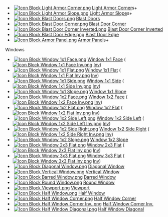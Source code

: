 *    [![Icon Block Light Armor Corner.png](https://spaceengineers.wiki.gg/images/thumb/6/6f/Icon_Block_Light_Armor_Corner.png/21px-Icon_Block_Light_Armor_Corner.png?33d695)](https://spaceengineers.wiki.gg/wiki/Light_Armor_Corner "Light Armor Corner") [Light Armor Corner](https://spaceengineers.wiki.gg/wiki/Light_Armor_Corner "Light Armor Corner")s+
*    [![Icon Block Light Armor Slope.png](https://spaceengineers.wiki.gg/images/thumb/e/ec/Icon_Block_Light_Armor_Slope.png/21px-Icon_Block_Light_Armor_Slope.png?b6bfa1)](https://spaceengineers.wiki.gg/wiki/Light_Armor_Slope "Light Armor Slope") [Light Armor Slope](https://spaceengineers.wiki.gg/wiki/Light_Armor_Slope "Light Armor Slope")s+
*    [![Icon Block Blast Doors.png](https://spaceengineers.wiki.gg/images/thumb/6/6b/Icon_Block_Blast_Doors.png/21px-Icon_Block_Blast_Doors.png?9e5100)](https://spaceengineers.wiki.gg/wiki/Blast_Doors "Blast Doors") [Blast Doors](https://spaceengineers.wiki.gg/wiki/Blast_Doors "Blast Doors")
*    [![Icon Block Blast Door Corner.png](https://spaceengineers.wiki.gg/images/thumb/5/5f/Icon_Block_Blast_Door_Corner.png/21px-Icon_Block_Blast_Door_Corner.png?d1dd25)](https://spaceengineers.wiki.gg/wiki/Blast_Door_Corner "Blast Door Corner") [Blast Door Corner](https://spaceengineers.wiki.gg/wiki/Blast_Door_Corner "Blast Door Corner")
*    [![Icon Block Blast Door Corner Inverted.png](https://spaceengineers.wiki.gg/images/thumb/6/6f/Icon_Block_Blast_Door_Corner_Inverted.png/21px-Icon_Block_Blast_Door_Corner_Inverted.png?8e9aad)](https://spaceengineers.wiki.gg/wiki/Blast_Door_Corner_Inverted "Blast Door Corner Inverted") [Blast Door Corner Inverted](https://spaceengineers.wiki.gg/wiki/Blast_Door_Corner_Inverted "Blast Door Corner Inverted")
*    [![Icon Block Blast Door Edge.png](https://spaceengineers.wiki.gg/images/thumb/9/95/Icon_Block_Blast_Door_Edge.png/21px-Icon_Block_Blast_Door_Edge.png?4169b5)](https://spaceengineers.wiki.gg/wiki/Blast_Door_Edge "Blast Door Edge") [Blast Door Edge](https://spaceengineers.wiki.gg/wiki/Blast_Door_Edge "Blast Door Edge")
*    [![Icon Block Armor Panel.png](https://spaceengineers.wiki.gg/images/thumb/2/2b/Icon_Block_Armor_Panel.png/21px-Icon_Block_Armor_Panel.png?ecdcb5)](https://spaceengineers.wiki.gg/wiki/Armor_Panel "Armor Panel") [Armor Panel](https://spaceengineers.wiki.gg/wiki/Armor_Panel "Armor Panel")s+

Windows

*    [![Icon Block Window 1x1 Face.png](https://spaceengineers.wiki.gg/images/thumb/d/d2/Icon_Block_Window_1x1_Face.png/21px-Icon_Block_Window_1x1_Face.png?c80971)](https://spaceengineers.wiki.gg/wiki/Window_1x1_Face "Window 1x1 Face") [Window 1x1 Face](https://spaceengineers.wiki.gg/wiki/Window_1x1_Face "Window 1x1 Face") ( [![Icon Block Window 1x1 Face Inv.png](https://spaceengineers.wiki.gg/images/thumb/6/6b/Icon_Block_Window_1x1_Face_Inv.png/21px-Icon_Block_Window_1x1_Face_Inv.png?54ea17)](https://spaceengineers.wiki.gg/wiki/Window_1x1_Face_Inv "Window 1x1 Face Inv") [Inv](https://spaceengineers.wiki.gg/wiki/Window_1x1_Face_Inv "Window 1x1 Face Inv"))
*    [![Icon Block Window 1x1 Flat.png](https://spaceengineers.wiki.gg/images/thumb/0/06/Icon_Block_Window_1x1_Flat.png/21px-Icon_Block_Window_1x1_Flat.png?e54857)](https://spaceengineers.wiki.gg/wiki/Window_1x1_Flat "Window 1x1 Flat") [Window 1x1 Flat](https://spaceengineers.wiki.gg/wiki/Window_1x1_Flat "Window 1x1 Flat") ( [![Icon Block Window 1x1 Flat Inv.png](https://spaceengineers.wiki.gg/images/thumb/d/d3/Icon_Block_Window_1x1_Flat_Inv.png/21px-Icon_Block_Window_1x1_Flat_Inv.png?1bd766)](https://spaceengineers.wiki.gg/wiki/Window_1x1_Flat_Inv "Window 1x1 Flat Inv") [Inv](https://spaceengineers.wiki.gg/wiki/Window_1x1_Flat_Inv "Window 1x1 Flat Inv"))
*    [![Icon Block Window 1x1 Side.png](https://spaceengineers.wiki.gg/images/thumb/6/6e/Icon_Block_Window_1x1_Side.png/21px-Icon_Block_Window_1x1_Side.png?33fa82)](https://spaceengineers.wiki.gg/wiki/Window_1x1_Side "Window 1x1 Side") [Window 1x1 Side](https://spaceengineers.wiki.gg/wiki/Window_1x1_Side "Window 1x1 Side") ( [![Icon Block Window 1x1 Side Inv.png](https://spaceengineers.wiki.gg/images/thumb/1/1f/Icon_Block_Window_1x1_Side_Inv.png/21px-Icon_Block_Window_1x1_Side_Inv.png?6d66d5)](https://spaceengineers.wiki.gg/wiki/Window_1x1_Side_Inv "Window 1x1 Side Inv") [Inv](https://spaceengineers.wiki.gg/wiki/Window_1x1_Side_Inv "Window 1x1 Side Inv"))
*    [![Icon Block Window 1x1 Slope.png](https://spaceengineers.wiki.gg/images/thumb/9/9c/Icon_Block_Window_1x1_Slope.png/21px-Icon_Block_Window_1x1_Slope.png?e6991c)](https://spaceengineers.wiki.gg/wiki/Window_1x1_Slope "Window 1x1 Slope") [Window 1x1 Slope](https://spaceengineers.wiki.gg/wiki/Window_1x1_Slope "Window 1x1 Slope")
*    [![Icon Block Window 1x2 Face.png](https://spaceengineers.wiki.gg/images/thumb/7/71/Icon_Block_Window_1x2_Face.png/21px-Icon_Block_Window_1x2_Face.png?c702db)](https://spaceengineers.wiki.gg/wiki/Window_1x2_Face "Window 1x2 Face") [Window 1x2 Face](https://spaceengineers.wiki.gg/wiki/Window_1x2_Face "Window 1x2 Face") ( [![Icon Block Window 1x2 Face Inv.png](https://spaceengineers.wiki.gg/images/thumb/4/43/Icon_Block_Window_1x2_Face_Inv.png/21px-Icon_Block_Window_1x2_Face_Inv.png?b71423)](https://spaceengineers.wiki.gg/wiki/Window_1x2_Face_Inv "Window 1x2 Face Inv") [Inv](https://spaceengineers.wiki.gg/wiki/Window_1x2_Face_Inv "Window 1x2 Face Inv"))
*    [![Icon Block Window 1x2 Flat.png](https://spaceengineers.wiki.gg/images/thumb/0/09/Icon_Block_Window_1x2_Flat.png/21px-Icon_Block_Window_1x2_Flat.png?c3727f)](https://spaceengineers.wiki.gg/wiki/Window_1x2_Flat "Window 1x2 Flat") [Window 1x2 Flat](https://spaceengineers.wiki.gg/wiki/Window_1x2_Flat "Window 1x2 Flat") ( [![Icon Block Window 1x2 Flat Inv.png](https://spaceengineers.wiki.gg/images/thumb/0/07/Icon_Block_Window_1x2_Flat_Inv.png/21px-Icon_Block_Window_1x2_Flat_Inv.png?6530ec)](https://spaceengineers.wiki.gg/wiki/Window_1x2_Flat_Inv "Window 1x2 Flat Inv") [Inv](https://spaceengineers.wiki.gg/wiki/Window_1x2_Flat_Inv "Window 1x2 Flat Inv"))
*    [![Icon Block Window 1x2 Side Left.png](https://spaceengineers.wiki.gg/images/thumb/e/eb/Icon_Block_Window_1x2_Side_Left.png/21px-Icon_Block_Window_1x2_Side_Left.png?e06568)](https://spaceengineers.wiki.gg/wiki/Window_1x2_Side_Left "Window 1x2 Side Left") [Window 1x2 Side Left](https://spaceengineers.wiki.gg/wiki/Window_1x2_Side_Left "Window 1x2 Side Left") ( [![Icon Block Window 1x2 Side Left Inv.png](https://spaceengineers.wiki.gg/images/thumb/5/53/Icon_Block_Window_1x2_Side_Left_Inv.png/21px-Icon_Block_Window_1x2_Side_Left_Inv.png?bc73ef)](https://spaceengineers.wiki.gg/wiki/Window_1x2_Side_Left_Inv "Window 1x2 Side Left Inv") [Inv](https://spaceengineers.wiki.gg/wiki/Window_1x2_Side_Left_Inv "Window 1x2 Side Left Inv"))
*    [![Icon Block Window 1x2 Side Right.png](https://spaceengineers.wiki.gg/images/thumb/a/aa/Icon_Block_Window_1x2_Side_Right.png/21px-Icon_Block_Window_1x2_Side_Right.png?216fa4)](https://spaceengineers.wiki.gg/wiki/Window_1x2_Side_Right "Window 1x2 Side Right") [Window 1x2 Side Right](https://spaceengineers.wiki.gg/wiki/Window_1x2_Side_Right "Window 1x2 Side Right") ( [![Icon Block Window 1x2 Side Right Inv.png](https://spaceengineers.wiki.gg/images/thumb/2/2d/Icon_Block_Window_1x2_Side_Right_Inv.png/21px-Icon_Block_Window_1x2_Side_Right_Inv.png?80046b)](https://spaceengineers.wiki.gg/wiki/Window_1x2_Side_Right_Inv "Window 1x2 Side Right Inv") [Inv](https://spaceengineers.wiki.gg/wiki/Window_1x2_Side_Right_Inv "Window 1x2 Side Right Inv"))
*    [![Icon Block Window 1x2 Slope.png](https://spaceengineers.wiki.gg/images/thumb/b/b0/Icon_Block_Window_1x2_Slope.png/21px-Icon_Block_Window_1x2_Slope.png?99e32c)](https://spaceengineers.wiki.gg/wiki/Window_1x2_Slope "Window 1x2 Slope") [Window 1x2 Slope](https://spaceengineers.wiki.gg/wiki/Window_1x2_Slope "Window 1x2 Slope")
*    [![Icon Block Window 2x3 Flat.png](https://spaceengineers.wiki.gg/images/thumb/b/bc/Icon_Block_Window_2x3_Flat.png/21px-Icon_Block_Window_2x3_Flat.png?4eede5)](https://spaceengineers.wiki.gg/wiki/Window_2x3_Flat "Window 2x3 Flat") [Window 2x3 Flat](https://spaceengineers.wiki.gg/wiki/Window_2x3_Flat "Window 2x3 Flat") ( [![Icon Block Window 2x3 Flat Inv.png](https://spaceengineers.wiki.gg/images/thumb/d/d1/Icon_Block_Window_2x3_Flat_Inv.png/21px-Icon_Block_Window_2x3_Flat_Inv.png?f8c20a)](https://spaceengineers.wiki.gg/wiki/Window_2x3_Flat_Inv "Window 2x3 Flat Inv") [Inv](https://spaceengineers.wiki.gg/wiki/Window_2x3_Flat_Inv "Window 2x3 Flat Inv"))
*    [![Icon Block Window 3x3 Flat.png](https://spaceengineers.wiki.gg/images/thumb/f/f6/Icon_Block_Window_3x3_Flat.png/21px-Icon_Block_Window_3x3_Flat.png?b1ec8d)](https://spaceengineers.wiki.gg/wiki/Window_3x3_Flat "Window 3x3 Flat") [Window 3x3 Flat](https://spaceengineers.wiki.gg/wiki/Window_3x3_Flat "Window 3x3 Flat") ( [![Icon Block Window 3x3 Flat Inv.png](https://spaceengineers.wiki.gg/images/thumb/c/cf/Icon_Block_Window_3x3_Flat_Inv.png/21px-Icon_Block_Window_3x3_Flat_Inv.png?ae5455)](https://spaceengineers.wiki.gg/wiki/Window_3x3_Flat_Inv "Window 3x3 Flat Inv") [Inv](https://spaceengineers.wiki.gg/wiki/Window_3x3_Flat_Inv "Window 3x3 Flat Inv"))
*    [![Icon Block Diagonal Window.png](https://spaceengineers.wiki.gg/images/thumb/7/7e/Icon_Block_Diagonal_Window.png/21px-Icon_Block_Diagonal_Window.png?628aeb)](https://spaceengineers.wiki.gg/wiki/Diagonal_Window "Diagonal Window") [Diagonal Window](https://spaceengineers.wiki.gg/wiki/Diagonal_Window "Diagonal Window")
*    [![Icon Block Vertical Window.png](https://spaceengineers.wiki.gg/images/thumb/3/30/Icon_Block_Vertical_Window.png/21px-Icon_Block_Vertical_Window.png?2c1689)](https://spaceengineers.wiki.gg/wiki/Vertical_Window "Vertical Window") [Vertical Window](https://spaceengineers.wiki.gg/wiki/Vertical_Window "Vertical Window")
*    [![Icon Block Barred Window.png](https://spaceengineers.wiki.gg/images/thumb/d/dd/Icon_Block_Barred_Window.png/21px-Icon_Block_Barred_Window.png?d95aae)](https://spaceengineers.wiki.gg/wiki/Barred_Window "Barred Window") [Barred Window](https://spaceengineers.wiki.gg/wiki/Barred_Window "Barred Window")
*    [![Icon Block Round Window.png](https://spaceengineers.wiki.gg/images/thumb/3/31/Icon_Block_Round_Window.png/21px-Icon_Block_Round_Window.png?8a853d)](https://spaceengineers.wiki.gg/wiki/Round_Window "Round Window") [Round Window](https://spaceengineers.wiki.gg/wiki/Round_Window "Round Window")
*    [![Icon Block Viewport.png](https://spaceengineers.wiki.gg/images/thumb/5/54/Icon_Block_Viewport.png/21px-Icon_Block_Viewport.png?6cebc7)](https://spaceengineers.wiki.gg/wiki/Viewport "Viewport") [Viewport](https://spaceengineers.wiki.gg/wiki/Viewport "Viewport")
*    [![Icon Block Half Window.png](https://spaceengineers.wiki.gg/images/thumb/0/0d/Icon_Block_Half_Window.png/21px-Icon_Block_Half_Window.png?d9ad0c)](https://spaceengineers.wiki.gg/wiki/Half_Window "Half Window") [Half Window](https://spaceengineers.wiki.gg/wiki/Half_Window "Half Window")
*    [![Icon Block Half Window Corner.png](https://spaceengineers.wiki.gg/images/thumb/d/d9/Icon_Block_Half_Window_Corner.png/21px-Icon_Block_Half_Window_Corner.png?e1bed1)](https://spaceengineers.wiki.gg/wiki/Half_Window_Corner "Half Window Corner") [Half Window Corner](https://spaceengineers.wiki.gg/wiki/Half_Window_Corner "Half Window Corner")
*    [![Icon Block Half Window Corner Inv..png](https://spaceengineers.wiki.gg/images/thumb/a/aa/Icon_Block_Half_Window_Corner_Inv..png/21px-Icon_Block_Half_Window_Corner_Inv..png?4b2a4d)](https://spaceengineers.wiki.gg/wiki/Half_Window_Corner_Inv. "Half Window Corner Inv.") [Half Window Corner Inv.](https://spaceengineers.wiki.gg/wiki/Half_Window_Corner_Inv. "Half Window Corner Inv.")
*    [![Icon Block Half Window Diagonal.png](https://spaceengineers.wiki.gg/images/thumb/0/0d/Icon_Block_Half_Window_Diagonal.png/21px-Icon_Block_Half_Window_Diagonal.png?4a3b79)](https://spaceengineers.wiki.gg/wiki/Half_Window_Diagonal "Half Window Diagonal") [Half Window Diagonal](https://spaceengineers.wiki.gg/wiki/Half_Window_Diagonal "Half Window Diagonal")